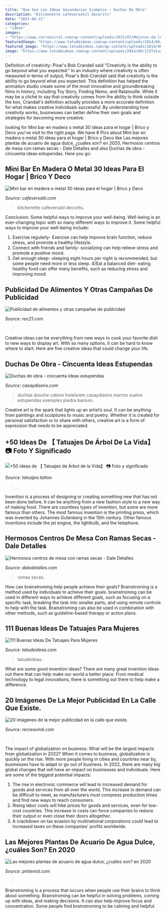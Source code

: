 ```yaml
---
title: "Que Son Las Ideas Secundarias Ejemplos ~ Duchas De Obra"
description: "Kitchenette cafeversatil decorits"
date: "2023-04-21"
categories:
- "ideas"
images:
- "https://www.recreoviral.com/wp-content/uploads/2015/07/Mejores-de-los-anuncios-de-publicidad-de-calle-o-de-guerrilla-19.jpg"
featuredImage: "https://www.tatudeideas.com/wp-content/uploads/2014/06/115Tatuajes-Para-Hombres-.jpg"
featured_image: "https://www.tatudeideas.com/wp-content/uploads/2014/06/115Tatuajes-Para-Hombres-.jpg"
image: "https://www.tatudeideas.com/wp-content/uploads/2014/06/115Tatuajes-Para-Hombres-.jpg"
---
```



Definition of creativity: Pixar's Bob Crandall said "Creativity is the ability to go beyond what you expected."
In an industry where creativity is often measured in terms of output, Pixar's Bob Crandall said that creativity is the ability to go beyond what you expected. This definition has helped the animation studio create some of the most innovative and groundbreaking films in history, including Toy Story, Finding Nemo, and Ratatouille.
While it may be a cliché to say that creativity comes from the ability to think outside the box, Crandall's definition actually provides a more accurate definition for what makes creative individuals successful. By understanding how creativity works, businesses can better define their own goals and strategies for becoming more creative.

	

		
looking for Mini bar en madera o metal 30 ideas para el hogar | Brico y Deco you've visit to the right page. We have 8 Pics about Mini bar en madera o metal 30 ideas para el hogar | Brico y Deco like Las mejores plantas de acuario de agua dulce, ¿cuáles son? en 2020, Hermosos centros de mesa con ramas secas - Dale Detalles and also Duchas de obra - cincuenta ideas estupendas. Here you go:
		
    
## Mini Bar En Madera O Metal 30 Ideas Para El Hogar | Brico Y Deco

<img loading=lazy src="https://cafeversatil.com/bricoydeco/wp-content/uploads/2015/01/001.jpg" onerror="this.onerror=null;this.src='https://tse3.mm.bing.net/th?id=OIP.SdFn4-EeKB5GoBTnl6GPOAHaJ3&amp;pid=15.1';" alt="Mini bar en madera o metal 30 ideas para el hogar | Brico y Deco">

_Source: cafeversatil.com_

>kitchenette cafeversatil decorits. 

	

Conclusion: Some helpful ways to improve your well-being.
Well-being is an ever-changing topic with so many different ways to improve it. Some helpful ways to improve your well-being include: 
1) Exercise regularly- Exercise can help improve brain function, reduce stress, and promote a healthy lifestyle. 
2) Connect with friends and family- socializing can help relieve stress and promote a positive mood. 
3) Get enough sleep- sleeping eight hours per night is recommended, but some people need more or less sleep. 
4)Eat a balanced diet- eating healthy food can offer many benefits, such as reducing stress and improving mood.

    
## Publicidad De Alimentos Y Otras Campañas De Publicidad

<img loading=lazy src="https://farm6.static.flickr.com/5266/5859878203_d2fd3019fe_o.jpg" onerror="this.onerror=null;this.src='https://tse2.mm.bing.net/th?id=OIP.FLEPc4svQzjHKgM3RSmtpQHaKc&amp;pid=15.1';" alt="Publicidad de alimentos y otras campañas de publicidad">

_Source: roc21.com_

>. 

	

Creative ideas can be everything from new ways to cook your favorite dish to new ways to display art. With so many options, it can be hard to know where to start. Here are five creative ideas that could change your life.

    
## Duchas De Obra - Cincuenta Ideas Estupendas

<img loading=lazy src="https://casaydiseno.com/wp-content/uploads/2015/06/ducha-obra-azulejos-marron.jpg" onerror="this.onerror=null;this.src='https://tse1.mm.bing.net/th?id=OIP.Qhs0yV_PPXR19vJWdx4iTgHaKL&amp;pid=15.1';" alt="Duchas de obra - cincuenta ideas estupendas">

_Source: casaydiseno.com_

>duchas douche cabine hotelsrem casaydiseno marron suelos estupendas exemples piedra banium. 

	

Creative art is the spark that lights up an artist’s soul. It can be anything from paintings and sculptures to music and poetry. Whether it is created for personal satisfaction or to share with others, creative art is a form of expression that needs to be appreciated.

    
## +50 Ideas De 【 Tatuajes De Árbol De La Vida】 📷 Foto Y Significado

<img loading=lazy src="https://www.tatuajes.tattoo/wp-content/uploads/2017/01/972f5414bdb635919fbb02db61822f5f.jpg" onerror="this.onerror=null;this.src='https://tse3.mm.bing.net/th?id=OIP._LNmVnslX19G2EXACv094gAAAA&amp;pid=15.1';" alt="+50 ideas de 【 Tatuajes de Árbol de la Vida】 📷 Foto y significado">

_Source: tatuajes.tattoo_

>. 

	

Invention is a process of designing or creating something new that has not been done before. It can be anything from a new fashion style to a new way of making food. There are countless types of invention, but some are more famous than others. The most famous invention is the printing press, which was invented by Johannes Gutenberg in the 15th century. Other famous inventions include the jet engine, the lightbulb, and the telephone.

    
## Hermosos Centros De Mesa Con Ramas Secas - Dale Detalles

<img loading=lazy src="https://i1.wp.com/www.daledetalles.com/wp-content/uploads/2017/08/centro-de-mesa-con-ramas-secas24.jpg?resize=564%2C846" onerror="this.onerror=null;this.src='https://tse4.mm.bing.net/th?id=OIP.MyolWnrFC8mxfokOgah2DQHaLH&amp;pid=15.1';" alt="Hermosos centros de mesa con ramas secas - Dale Detalles">

_Source: daledetalles.com_

>ramas secas. 

	

How can brainstroming help people achieve their goals?
Brainstroming is a method used by individuals to achieve their goals. brainstroming can be used in different ways to achieve different goals, such as focusing on a specific task, breaking the task into smaller parts, and using remote controls to help with the task. Brainstroming can also be used in combination with other methods, such as guideline-based therapy or action plans.

    
## 111 Buenas Ideas De Tatuajes Para Mujeres

<img loading=lazy src="https://www.tatudeideas.com/wp-content/uploads/2014/06/115Tatuajes-Para-Hombres-.jpg" onerror="this.onerror=null;this.src='https://tse1.mm.bing.net/th?id=OIP.ymxpa5uF9mzR5QKg3KppNAHaJ4&amp;pid=15.1';" alt="111 Buenas Ideas De Tatuajes Para Mujeres">

_Source: tatudeideas.com_

>tatudeideas. 

	

What are some good invention ideas?
There are many great invention ideas out there that can help make our world a better place. From medical technology to legal innovations, there is something out there to help make a difference.

    
## 20 Imágenes De La Mejor Publicidad En La Calle Que Existe.

<img loading=lazy src="https://www.recreoviral.com/wp-content/uploads/2015/07/Mejores-de-los-anuncios-de-publicidad-de-calle-o-de-guerrilla-19.jpg" onerror="this.onerror=null;this.src='https://tse3.mm.bing.net/th?id=OIP.-Ze4Vzcf4FJNkorGNd-LBQHaFk&amp;pid=15.1';" alt="20 imágenes de la mejor publicidad en la calle que existe.">

_Source: recreoviral.com_

>. 

	

The impact of globalization on business: What will be the largest impacts from globalization in 2022?
When it comes to business, globalization is quickly on the rise. With more people living in cities and countries near by, businesses have to adapt or go out of business. In 2022, there are many big global changes that will have an impact on businesses and individuals. Here are some of the biggest potential impacts: 
1) The rise in electronic commerce will lead to increased demand for goods and services from all over the world. This increase in demand can be difficult to meet, as manufacturers must compress production times and find new ways to reach consumers. 
2) Rising labor costs will hike prices for goods and services, even for low-cost countries. This increase in costs can force companies to reduce their output or even close their doors altogether. 
3) A crackdown on tax evasion by multinational corporations could lead to increased taxes on these companies’ profits worldwide.

    
## Las Mejores Plantas De Acuario De Agua Dulce, ¿cuáles Son? En 2020

<img loading=lazy src="https://i.pinimg.com/736x/c3/ef/4c/c3ef4cfc04e1d1a816afa5d67408b8c4.jpg" onerror="this.onerror=null;this.src='https://tse1.mm.bing.net/th?id=OIP.aDduc1i8F3ep7mF9ueSPswHaE_&amp;pid=15.1';" alt="Las mejores plantas de acuario de agua dulce, ¿cuáles son? en 2020">

_Source: pinterest.com_

>. 

	

Brainstroming is a process that occurs when people use their brains to think about something. Brainstroming can be helpful in solving problems, coming up with ideas, and making decisions. It can also help improve focus and concentration. Some people find brainstroming to be calming and helpful.

